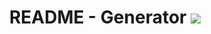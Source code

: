 <h1 align="center">
    README - Generator
    <img src="https://img.shields.io/badge/license-MIT-brightgreen" />
</h1>